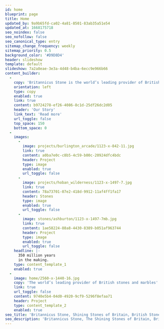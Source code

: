 ```yaml
---
id: home
blueprint: page
title: Home
updated_by: 9a9b65fd-ca02-4a81-8501-83ab35a51e54
updated_at: 1668175718
seo_noindex: false
seo_nofollow: false
seo_canonical_type: entry
sitemap_change_frequency: weekly
sitemap_priority: 0.5
background_color: '#D9D8D4'
header: slideshow
template: default
slideshow: 7a2a8eae-3e3a-4d48-b4ba-6ecc9e966b66
content_builder:
  -
    copy: 'Britannicus Stone is the world’s leading provider of British stones and marbles. We source only the best carboniferous limestones from the depths of the beautiful British landscape, and expertly hone or polish them to create timeless and unique pieces ready to adorn interiors or create special objects of matchless splendour.'
    orientation: left
    type: copy
    enabled: true
    link: true
    content: b9724278-ef26-4086-8c1d-25df26dc2d05
    header: 'Our Story'
    link_text: 'Read more'
    url_toggle: false
    top_space: 150
    bottom_space: 0
  -
    images:
      -
        image: projects/burlington_arcade/1123-x-842-11.jpg
        link: true
        content: a0ba7e0c-c8b5-4c59-b00c-20924dfc4bdc
        header: Project
        type: image
        enabled: true
        url_toggle: false
      -
        image: projects/hoban_wilderness/1123-x-1497-7.jpg
        link: true
        content: 78a73701-07e2-418d-9912-11af4ff1fa17
        header: Stones
        type: image
        enabled: true
        url_toggle: false
      -
        image: stones/ashburton/1123-x-1497-7mb.jpg
        link: true
        content: 1ae58224-88a8-4430-8389-b051af963744
        header: Project
        type: image
        enabled: true
        url_toggle: false
    headline: |-
      350 million years
      in the making.
    type: content_template_1
    enabled: true
  -
    image: home/2560-x-1440-16.jpg
    copy: 'The world’s leading provider of British stones and marbles'
    link: true
    url_toggle: false
    content: 9740e5b4-04d0-4920-9cf9-5296f8efaa71
    header: Project
    type: content_template_2
    enabled: true
seo_title: 'Britannicus Stone, Shining Stones of Britain, British Stones Marbles'
seo_description: 'Britannicus Stone, The Shining Stones of Britain, British Stone and Marble. Britannicus Stone is the world’s leading provider of British stones and marble.'
---
```

